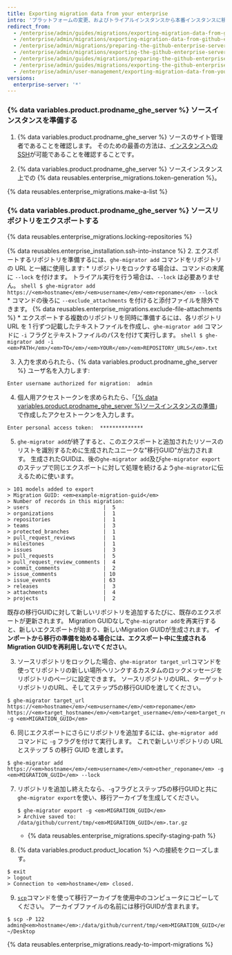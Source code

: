 ```yaml
---
title: Exporting migration data from your enterprise
intro: 'プラットフォームの変更、およびトライアルインスタンスから本番インスタンスに移行するには、インスタンスを準備して、リポジトリをロックし、移行アーカイブを生成することで、{% data variables.product.prodname_ghe_server %} インスタンスから移行データをエクスポートできます。'
redirect_from:
  - /enterprise/admin/guides/migrations/exporting-migration-data-from-github-enterprise/
  - /enterprise/admin/migrations/exporting-migration-data-from-github-enterprise-server
  - /enterprise/admin/migrations/preparing-the-github-enterprise-server-source-instance
  - /enterprise/admin/migrations/exporting-the-github-enterprise-server-source-repositories
  - /enterprise/admin/guides/migrations/preparing-the-github-enterprise-source-instance/
  - /enterprise/admin/guides/migrations/exporting-the-github-enterprise-source-repositories/
  - /enterprise/admin/user-management/exporting-migration-data-from-your-enterprise
versions:
  enterprise-server: '*'
---
```


### {% data variables.product.prodname_ghe_server %} ソースインスタンスを準備する

1. {% data variables.product.prodname_ghe_server %} ソースのサイト管理者であることを確認します。 そのための最善の方法は、[インスタンスへのSSH](/enterprise/admin/guides/installation/accessing-the-administrative-shell-ssh/)が可能であることを確認することです。

2. {% data variables.product.prodname_ghe_server %} ソースインスタンス上での {% data reusables.enterprise_migrations.token-generation %}。

{% data reusables.enterprise_migrations.make-a-list %}

### {% data variables.product.prodname_ghe_server %} ソースリポジトリをエクスポートする

{% data reusables.enterprise_migrations.locking-repositories %}

{% data reusables.enterprise_installation.ssh-into-instance %}
2. エクスポートするリポジトリを準備するには、`ghe-migrator add` コマンドをリポジトリの URL と一緒に使用します:
    * リポジトリをロックする場合は、コマンドの末尾に `--lock` を付けます。 トライアル実行を行う場合は、`--lock` は必要ありません。
      ```shell
      $ ghe-migrator add https://<em>hostname</em>/<em>username</em>/<em>reponame</em> --lock
      ```
    * コマンドの後ろに `--exclude_attachments` を付けると添付ファイルを除外できます。 {% data reusables.enterprise_migrations.exclude-file-attachments %}
    * エクスポートする複数のリポジトリを同時に準備するには、各リポジトリ URL を 1 行ずつ記載したテキストファイルを作成し、`ghe-migrator add` コマンドに `-i` フラグとテキストファイルのパスを付けて実行します。
      ```shell
      $ ghe-migrator add -i <em>PATH</em>/<em>TO</em>/<em>YOUR</em>/<em>REPOSITORY_URLS</em>.txt
      ```

3. 入力を求められたら、{% data variables.product.prodname_ghe_server %} ユーザ名を入力します:
  ```shell
  Enter username authorized for migration:  admin
  ```
4. 個人用アクセストークンを求められたら、「[{% data variables.product.prodname_ghe_server %}ソースインスタンスの準備](#preparing-the-github-enterprise-server-source-instance)」で作成したアクセストークンを入力します。
  ```shell
  Enter personal access token:  **************
  ```
5. `ghe-migrator add`が終了すると、このエクスポートと追加されたリソースのリストを識別するために生成されたユニークな"移行GUID"が出力されます。 生成されたGUIDは、後の`ghe-migrator add`及び`ghe-migrator export`のステップで同じエクスポートに対して処理を続けるよう`ghe-migrator`に伝えるために使います。
  ```shell
  > 101 models added to export
  > Migration GUID: <em>example-migration-guid</em>
  > Number of records in this migration:
  > users                        |  5
  > organizations                |  1
  > repositories                 |  1
  > teams                        |  3
  > protected_branches           |  1
  > pull_request_reviews         |  1
  > milestones                   |  1
  > issues                       |  3
  > pull_requests                |  5
  > pull_request_review_comments |  4
  > commit_comments              |  2
  > issue_comments               | 10
  > issue_events                 | 63
  > releases                     |  3
  > attachments                  |  4
  > projects                     |  2
  ```
  既存の移行GUIDに対して新しいリポジトリを追加するたびに、既存のエクスポートが更新されます。 Migration GUIDなしで`ghe-migrator add`を再実行すると、新しいエクスポートが始まり、新しいMigration GUIDが生成されます。 **インポートから移行の準備を始める場合には、エクスポート中に生成されるMigration GUIDを再利用しないでください**。

3. ソースリポジトリをロックした場合、`ghe-migrator target_url`コマンドを使ってリポジトリの新しい場所へリンクするカスタムのロックメッセージをリポジトリのページに設定できます。 ソースリポジトリのURL、ターゲットリポジトリのURL、そしてステップ5の移行GUIDを渡してください。

  ```shell
  $ ghe-migrator target_url https://<em>hostname</em>/<em>username</em>/<em>reponame</em> https://<em>target_hostname</em>/<em>target_username</em>/<em>target_reponame</em> -g <em>MIGRATION_GUID</em>
  ```

6. 同じエクスポートにさらにリポジトリを追加するには、`ghe-migrator add` コマンドに `-g` フラグを付けて実行します。 これで新しいリポジトリの URL とステップ 5 の移行 GUID を渡します。
  ```shell
  $ ghe-migrator add https://<em>hostname</em>/<em>username</em>/<em>other_reponame</em> -g <em>MIGRATION_GUID</em> --lock
  ```
7. リポジトリを追加し終えたなら、`-g`フラグとステップ5の移行GUIDと共に`ghe-migrator export`を使い、移行アーカイブを生成してください。
    ```shell
    $ ghe-migrator export -g <em>MIGRATION_GUID</em>
    > Archive saved to: /data/github/current/tmp/<em>MIGRATION_GUID</em>.tar.gz
    ```
    * {% data reusables.enterprise_migrations.specify-staging-path %}

8. {% data variables.product.product_location %} への接続をクローズします。
  ```shell
  $ exit
  > logout
  > Connection to <em>hostname</em> closed.
  ```
9. [`scp`](https://linuxacademy.com/blog/linux/ssh-and-scp-howto-tips-tricks#scp)コマンドを使って移行アーカイブを使用中のコンピュータにコピーしてください。 アーカイブファイルの名前には移行GUIDが含まれます。
  ```shell
  $ scp -P 122 admin@<em>hostname</em>:/data/github/current/tmp/<em>MIGRATION_GUID</em>.tar.gz ~/Desktop
  ```
{% data reusables.enterprise_migrations.ready-to-import-migrations %}
